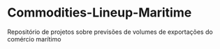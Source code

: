 # Commodities-Lineup-Maritime
Repositório de projetos sobre previsões de volumes de exportações do comércio marítimo
